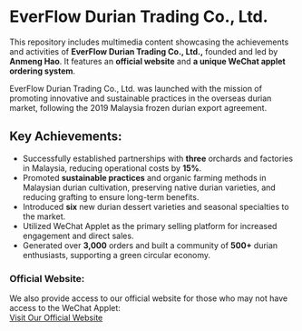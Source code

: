 # EverFlow Durian Trading Co., Ltd.
This repository includes multimedia content showcasing the achievements and activities of **EverFlow Durian Trading Co., Ltd.,** founded and led by **Anmeng Hao**. It features an **official website** and **a unique WeChat applet ordering system**.

EverFlow Durian Trading Co., Ltd. was launched with the mission of promoting innovative and sustainable practices in the overseas durian market, following the 2019 Malaysia frozen durian export agreement.


## Key Achievements:
- Successfully established partnerships with **three** orchards and factories in Malaysia, reducing operational costs by **15%**.
- Promoted **sustainable practices** and organic farming methods in Malaysian durian cultivation, preserving native durian varieties, and reducing grafting to ensure long-term benefits.
- Introduced **six** new durian dessert varieties and seasonal specialties to the market.
- Utilized WeChat Applet as the primary selling platform for increased engagement and direct sales. 
- Generated over **3,000** orders and built a community of **500+** durian enthusiasts, supporting a green circular economy.

### Official Website:
We also provide access to our official website for those who may not have access to the WeChat Applet:  
[Visit Our Official Website](http://www.liumaomao.cn/) 
